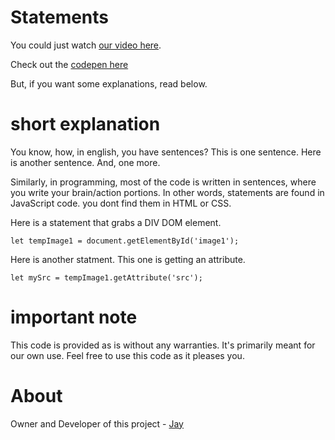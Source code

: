 # Statements

You could just watch [our video here]().

Check out the [codepen here](https://codepen.io/jay-pancodu/pen/jOqErOw)

But, if you want some explanations, read below.

# short explanation

You know, how, in english, you have sentences? This is one sentence. Here is another sentence. And, one more. 

Similarly, in programming, most of the code is written in sentences, where you write your brain/action portions. In other words, statements are found in JavaScript code. you dont find them in HTML or CSS. 

Here is a statement that grabs a DIV DOM element.

    let tempImage1 = document.getElementById('image1');

Here is another statment. This one is getting an attribute. 

    let mySrc = tempImage1.getAttribute('src');

# important note 

This code is provided as is without any warranties. It's primarily meant for our own use. Feel free to use this code as it pleases you.

# About

Owner and Developer of this project - [Jay](http://thechalakas.com)